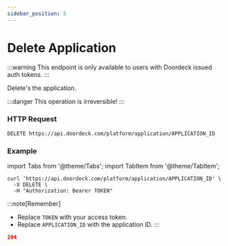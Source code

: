 ```yaml
---
sidebar_position: 5
---
```


# Delete Application

:::warning
This endpoint is only available to users with Doordeck issued auth tokens.
:::

Delete's the application.

:::danger
This operation is irreversible!
:::

### HTTP Request

`DELETE https://api.doordeck.com/platform/application/APPLICATION_ID`

### Example

import Tabs from '@theme/Tabs';
import TabItem from '@theme/TabItem';

<Tabs>
<TabItem value="request" label="Request">

```shell showLineNumbers title="CURL"
curl 'https://api.doordeck.com/platform/application/APPLICATION_ID' \
  -X DELETE \
  -H "Authorization: Bearer TOKEN"
```

:::note[Remember]
* Replace `TOKEN` with your access token.
* Replace `APPLICATION_ID` with the application ID.
:::

</TabItem>
<TabItem value="response" label="Response">

```json showLineNumbers title="HTTP CODE"
204
```

</TabItem>
</Tabs>

